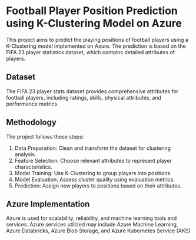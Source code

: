 # Football Player Position Prediction using K-Clustering Model on Azure

This project aims to predict the playing positions of football players using a K-Clustering model implemented on Azure. The prediction is based on the FIFA 23 player statistics dataset, which contains detailed attributes of players.

## Dataset

The FIFA 23 player stats dataset provides comprehensive attributes for football players, including ratings, skills, physical attributes, and performance metrics.

## Methodology

The project follows these steps:

1. Data Preparation: Clean and transform the dataset for clustering analysis.
2. Feature Selection: Choose relevant attributes to represent player characteristics.
3. Model Training: Use K-Clustering to group players into positions.
4. Model Evaluation: Assess cluster quality using evaluation metrics.
5. Prediction: Assign new players to positions based on their attributes.

## Azure Implementation

Azure is used for scalability, reliability, and machine learning tools and services. Azure services utilized may include Azure Machine Learning, Azure Databricks, Azure Blob Storage, and Azure Kubernetes Service (AKS)

